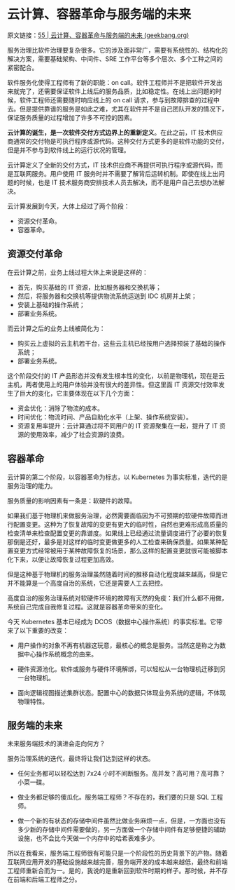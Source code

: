 # 云计算、容器革命与服务端的未来

原文链接：[55 | 云计算、容器革命与服务端的未来 (geekbang.org)](https://time.geekbang.org/column/article/163112)

服务治理比软件治理要复杂很多。它的涉及面非常广，需要有系统性的、结构化的解决方案，需要基础架构、中间件、SRE 工作平台等多个层次、多个工种之间的紧密配合。

软件服务化使得工程师有了新的职能：on call。软件工程师并不是把软件开发出来就完了，还需要保证软件上线后的服务品质，比如稳定性。在线上出问题的时候，软件工程师还需要随时响应线上的 on call 请求，参与到故障排查的过程中去。但是提供靠谱的服务是如此之难，尤其在软件并不是自己团队开发的情况下，保证服务质量的过程增加了许多不可控的因素。

**云计算的诞生，是一次软件交付方式边界上的重新定义**。在此之前，IT 技术供应商通常的交付物是可执行程序或源代码。这种交付方式更多的是软件功能的交付，但是并不参与到软件线上的运行状况的管理。

云计算定义了全新的交付方式，IT 技术供应商不再提供可执行程序或源代码，而是互联网服务。用户使用 IT 服务时并不需要了解背后运转机制。即使在线上出问题的时候，也是 IT 技术服务商安排技术人员去解决，而不是用户自己去想办法解决。

云计算发展到今天，大体上经过了两个阶段：

- 资源交付革命。
- 容器革命。



## 资源交付革命

在云计算之前，业务上线过程大体上来说是这样的：

- 首先，购买基础的 IT 资源，比如服务器和交换机等；
- 然后，将服务器和交换机等提供物流系统运送到 IDC 机房并上架；
- 安装上基础的操作系统；
- 部署业务系统。

而云计算之后的业务上线被简化为：

- 购买云上虚拟的云主机若干台，这些云主机已经按用户选择预装了基础的操作系统；
- 部署业务系统。

这个阶段交付的 IT 产品形态并没有发生根本性的变化，以前是物理机，现在是云主机，两者使用上的用户体验并没有很大的差异性。但这里面 IT 资源交付效率发生了巨大的变化，它主要体现在以下几个方面：

- 资金优化：消除了物流的成本。
- 时间优化：物流时间、产品自助化水平（上架、操作系统安装）。
- 资源复用率提升：云计算通过将不同用户的 IT 资源聚集在一起，提升了 IT 资源的使用效率，减少了社会资源的浪费。



## 容器革命

云计算的第二个阶段，以容器革命为标志，以 Kubernetes 为事实标准，迭代的是服务治理的能力。

服务质量的影响因素有一条是：软硬件的故障。

如果我们基于物理机来做服务治理，必然需要面临因为不可预期的软硬件故障而进行配置变更。这种为了恢复故障的变更有更大的临时性，自然也更难形成高质量的检查清单来检查配置变更的靠谱度。如果线上已经通过流量调度进行了必要的恢复那倒是还好，最多是对这样的临时变更做更多的人工检查来确保质量。如果某种配置变更方式经常被用于某种故障恢复的场景，那么这样的配置变更就很可能被脚本化下来，以便让故障恢复过程更加高效。

但是这种基于物理机的服务治理虽然随着时间的推移自动化程度越来越高，但是它并不能算是一个高度自治的系统，它还是需要人工去把控。

高度自治的服务治理系统对软硬件环境的故障有天然的免疫：我们什么都不用做，系统自己完成自我修复过程。这就是容器革命带来的变化。

今天 Kubernetes 基本已经成为 DCOS（数据中心操作系统）的事实标准。它带来了以下重要的改变：

- 用户操作的对象不再有机器这玩意，最核心的概念是服务。当然这是称之为数据中心操作系统概念的由来。
- 硬件资源池化。软件或服务与硬件环境解绑，可以轻松从一台物理机迁移到另一台物理机。

- 面向逻辑视图描述集群状态。配置中心的数据只体现业务系统的逻辑，不体现物理特性。



## 服务端的未来

未来服务端技术的演进会走向何方？

服务治理系统的迭代，最终将让我们达到这样的状态。

- 任何业务都可以轻松达到 7x24 小时不间断服务。高并发？高可用？高可靠？小菜一碟。

- 做业务都足够的傻瓜化。服务端工程师？不存在的，我们要的只是 SQL 工程师。

- 做一个新的有状态的存储中间件虽然比做业务麻烦一点，但是，一方面也没有多少新的存储中间件需要做的，另一方面做一个存储中间件有足够便捷的辅助设施，也不会比今天做一个内存中的哈希表难多少。

  

所以在我看来，服务端工程师很有可能只是一个阶段性的历史背景下的产物。随着互联网应用开发的基础设施越来越完善，服务端开发的成本越来越低，最终和前端工程师重新合而为一。是的，我说的是重新回到软件时期的样子。那时候，并不存在前端和后端工程师之分。